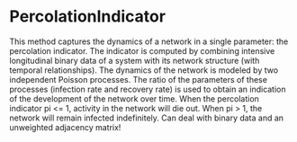 PercolationIndicator
==========

This method captures the dynamics of a network in a single parameter: the percolation indicator. The indicator is computed by combining intensive longitudinal binary data of a system with its network structure (with temporal relationships). The dynamics of the network is modeled by two independent Poisson processes. The ratio of the parameters of these processes (infection rate and recovery rate) is used to obtain an indication of the development of the network over time. When the percolation indicator pi <= 1, activity in the network will die out. When pi > 1, the network will remain infected indefinitely. Can deal with binary data and an unweighted adjacency matrix!
